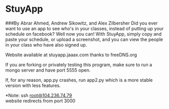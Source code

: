 # StuyApp
###By Abrar Ahmed, Andrew Sikowitz, and Alex Zilbersher
Did you ever want to use an app to see who's in your classes, instead of putting up your schedule on facebook? Well now you can! With StuyApp, simply copy and paste your schedule, or upload a screenshot, and you can view the people in your class who have also signed up.

Website available at stuyapp.jaaax.com thanks to freeDNS.org

If you are forking or privately testing this program, make sure to run a mongo server and have port 5555 open.

If, for any reason, app.py crashes, run app2.py which is a more stable version with less features.

*Note: ssh root@104.236.74.79  
       website redirects from port 3000

